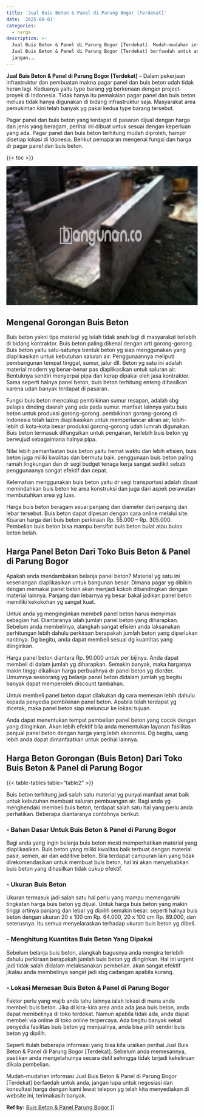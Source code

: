 ```yaml
---
title: 'Jual Buis Beton & Panel di Parung Bogor [Terdekat]'
date: '2025-08-01'
categories:
  - harga
description: >-
  Jual Buis Beton & Panel di Parung Bogor [Terdekat]. Mudah-mudahan informasi
  Jual Buis Beton & Panel di Parung Bogor [Terdekat] berfaedah untuk anda,
  jangan...
---
```


**Jual Buis Beton & Panel di Parung Bogor \[Terdekat\]** – Dalam pekerjaan infrastruktur dan pembuatan makna pagar panel dan buis beton udah tidak heran lagi. Keduanya yaitu type barang yg berkenaan dengan project-proyek di Indonesia. Tidak hanya itu pemakaian pagar panel dan buis beton meluas tidak hanya digunakan di bidang infrastruktur saja. Masyarakat area pemukiman kini telah banyak yg pakai kedua type barang tersebut.

Pagar panel dan buis beton yang terdapat di pasaran dijual dengan harga dan jenis yang beragam, perihal ini dibuat untuk sesuai dengan keperluan yang ada. Pagar panel dan buis beton terhitung mudah diproleh, hampir disetiap lokasi di Idonesia. Berikut pemaparan mengenai fungsi dan harga dr pagar panel dan buis beton.

{{< toc >}}

![Jual Buis Beton & Panel di Parung Bogor [Terdekat]](/images/jual-panel-buis-beton-murah-34.png)

## Mengenal Gorongan Buis Beton

Buis beton yakni tipe material yg telah tidak aneh lagi di masyarakat terlebih di bidang kontraktor. Buis beton paling dikenal dengan arti gorong-gorong . Buis beton yaitu satu-satunya bentuk beton yg siap menggunakan yang diaplikasikan untuk kebutuhan saluran air. Penggunaannya meliputi pembangunan tempat tinggal, sumur, jalur dll. Beton yg satu ini adalah material modern yg benar-benar pas diaplikasikan untuk saluran air. Bentuknya sendiri menyerpai pipa dan kerap dipakai oleh jasa kontraktor. Sama seperti halnya panel beton, buis beton terhitung enteng dihasilkan karena udah banyak terdapat di pasaran.

Fungsi buis beton mencakup pembikinan sumur resapan, adalah sbg pelapis dinding daerah yang ada pada sumur. manfaat lainnya yaitu buis beton untuk produksi gorong-gorong. pembikinan gorong-gorong di Indonesia telah lazim diaplikasikan untuk memperlancar aliran air, lebih-lebih di kota-kota besar produksi gorong-gorong udah lumrah digunakan. Buis beton termasuk difungsikan untuk pengairan, terlebih buis beton yg berwujud sebagaimana halnya pipa.

Nilai lebih pemanfaatan buis beton yaitu hemat waktu dan lebih efisien, buis beton juga miliki kwalitas dan bermutu baik. penggunaan buis beton paling ramah lingkungan dan dr segi budget tenaga kerja sangat sedikit sebab penggunaanya sangat efektif dan cepat.

Kelemahan menggunakan buis beton yaitu dr segi transportasi adalah disaat memindahkan buis beton ke area konstruksi dan juga dari aspek perawatan membutuhkan area yg luas.

Harga buis beton beragam seuai panjang dan diameter dari panjang dan lebar tersebut. Buis beton dapat dipesan dengan cara online melalui site. Kisaran harga dari buis beton perkiraan Rp. 55.000 – Rp. 305.000. Pembelian buis beton bisa mampu bersifat buis beton bulat atau buios beton belah.

## Harga Panel Beton Dari Toko Buis Beton & Panel di Parung Bogor

Apakah anda mendambakan belanja panel beton? Material yg satu ini keseriangan diaplikasikan untuk bangunan besar. Dimana pagar yg dibikin dengan memakai panel beton akan menjadi kokoh dibandingkan dengan material lainnya. Panjang dan lebarnya yg besar bakal jadikan panel beton memiliki kekokohan yg sangat kuat.

Untuk anda yg menginginkan membeli panel beton harus menyimak sebagian hal. Diantaranya ialah jumlah panel beton yang diharapkan. Sebelum anda membelinya, alangkah sangat efisien anda laksanakan perhitungan lebih dahulu perkiraan berapakah jumlah beton yang diperlukan nantinya. Dg begitu, anda dapat membeli sesuai dg kuantitas yang diinginkan.

Harga panel beton diantara Rp. 90.000 untuk per bijinya. Anda dapat membeli di dalam jumlah yg diharapkan. Semakin banyak, maka harganya makin tinggi dikalikan harga perbuahnya dr panel beton yg diorder. Umumnya seseorang yg belanja panel beton didalam jumlah yg begitu banyak dapat memperoleh discount tambahan.

Untuk membeli panel beton dapat dilakukan dg cara memesan lebih dahulu kepada penyedia pembikinan panel beton. Apabila telah terdapat yg dicetak, maka panel beton siap meluncur ke lokasi tujuan.

Anda dapat menentukan tempat pembelian panel beton yang cocok dengan yang diinginkan. Akan lebih efektif bila anda menentukan layanan fasilitas penjual panel beton dengan harga yang lebih ekonomis. Dg begitu, uang lebih anda dapat dimanfaatkan untuk perihal lainnya.

## Harga Beton Gorongan (Buis Beton) Dari Toko Buis Beton & Panel di Parung Bogor

{{< table-tables table="table2" >}}

Buis beton terhitung jadi salah satu material yg punyai manfaat amat baik untuk kebutuhan membuat saluran pembuangan air. Bagi anda yg menghendaki membeli buis beton, terdapat salah satu hal yang perlu anda perhatikan. Beberapa diantaranya contohnya berikut:

### \- Bahan Dasar Untuk Buis Beton & Panel di Parung Bogor

Bagi anda yang ingin belanja buis beton mesti memperhatikan material yang diaplikasikan. Buis beton yang miliki kwalitas baik terbuat dengan material pasir, semen, air dan additive beton. Bila terdapat campuran lain yang tidak direkomendasikan untuk membuat buis beton, hal ini akan menyebabkan buis beton yang dihasilkan tidak cukup efektif.

### \- Ukuran Buis Beton

Ukuran termasuk jadi salah satu hal perlu yang mampu memengaruhi tingkatan harga buis beton yg dijual. Untuk harga buis beton yang makin tinggi artinya panjang dan lebar yg dipilih semakin besar. seperti halnya buis beton dengan ukuran 20 x 100 cm Rp. 64.000, 20 x 100 cm Rp. 89.000, dan seterusnya. Itu semua menyelaraskan terhadap ukuran buis beton yg dibeli.

### \- Menghitung Kuantitas Buis Beton Yang Dipakai

Sebelum belanja buis beton, alangkah bagusnya anda mengira terlebih dahulu perkiraan berapakah jumlah buis beton yg diinginkan. Hal ini urgent jadi tidak salah didalam melaksanakan pembelian. akan sangat efektif jikalau anda membelinya sangat jadi sbg cadangan apabila kurang.

### \- Lokasi Memesan Buis Beton & Panel di Parung Bogor

Faktor perlu yang wajib anda tahu lainnya ialah lokasi di mana anda membeli buis beton. Jika di kira-kira area anda ada jasa buis beton, anda dapat membelinya di toko terdekat. Namun apabila tidak ada, anda dapat membeli via online di toko online terpercaya. Ada begitu banyak sekali penyedia fasilitas buis beton yg menjualnya, anda bisa pilih sendiri buis beton yg dipilih.

Seperti itulah beberapa informasi yang bisa kita uraikan perihal Jual Buis Beton & Panel di Parung Bogor \[Terdekat\]. Sebelum anda memesannya, pastikan anda mengetahuinya secara detil sehingga tidak terjadi kekeliruan dikala pembelian.

Mudah-mudahan informasi Jual Buis Beton & Panel di Parung Bogor \[Terdekat\] berfaedah untuk anda, jangan lupa untuk negosiasi dan konsultasi harga dengan kami lewat telepon yg telah kita menyediakan di website ini, terimakasih banyak.

**Ref by:** [Buis Beton & Panel Parung Bogor []](https://id.wikipedia.org/wiki/Buis)
